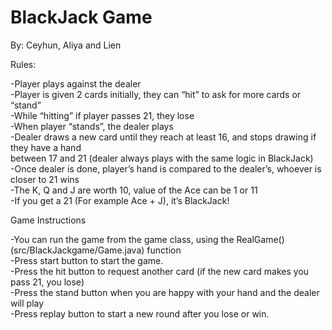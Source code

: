 # BlackJack Game

By: Ceyhun, Aliya and Lien 


Rules:<br />

-Player plays against the dealer<br />
-Player is given 2 cards initially, they can “hit” to ask for more cards or “stand” <br />
-While “hitting” if player passes 21, they lose<br />
-When player “stands”, the dealer plays<br />
-Dealer draws a new card until they reach at least 16, and stops drawing if they have a hand <br />
between 17 and 21 (dealer always plays with the same logic in BlackJack)<br />
-Once dealer is done, player’s hand is compared to the dealer’s, whoever is closer to 21 wins<br />
-The K, Q and J are worth 10,  value of the Ace can be 1 or 11<br />
-If you get a 21 (For example Ace + J), it’s BlackJack!<br />

Game Instructions<br />

-You can run the game from the game class, using the RealGame() (src/BlackJackgame/Game.java) function <br />
-Press start button to start the game. <br />
-Press the hit button to request another card (if the new card makes you pass 21,  you lose)<br />
-Press the stand button when you are happy with your hand and the dealer will play<br />
-Press replay button to start a new round after you lose or win. <br />
